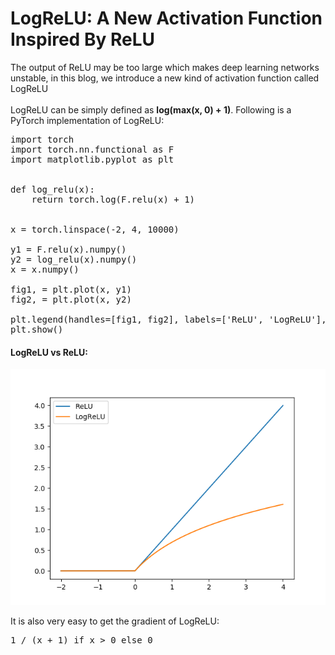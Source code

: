 # LogReLU: A New Activation Function Inspired By ReLU

The output of ReLU may be too large which makes deep learning networks unstable, in this blog, we introduce a new kind of activation function called LogReLU<br>
<br>
LogReLU can be simply defined as **log(max(x, 0) + 1)**. Following is a PyTorch implementation of LogReLU:
<pre>
import torch
import torch.nn.functional as F
import matplotlib.pyplot as plt


def log_relu(x):
    return torch.log(F.relu(x) + 1)


x = torch.linspace(-2, 4, 10000)

y1 = F.relu(x).numpy()
y2 = log_relu(x).numpy()
x = x.numpy()

fig1, = plt.plot(x, y1)
fig2, = plt.plot(x, y2)

plt.legend(handles=[fig1, fig2], labels=['ReLU', 'LogReLU'], loc='upper left')
plt.show()
</pre>

#### LogReLU vs ReLU:
<img src="log_relu.png" />

It is also very easy to get the gradient of LogReLU:
<pre>
1 / (x + 1) if x > 0 else 0
</pre>
